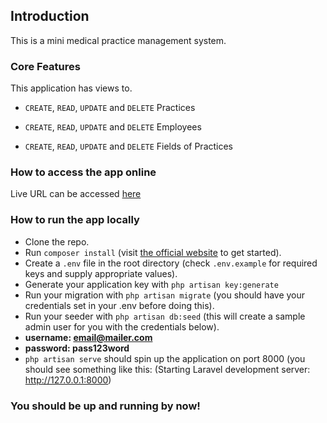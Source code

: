 ## Introduction

This is a mini medical practice management system. 

### Core Features
This application has views to.

- ```CREATE```, ```READ```, ```UPDATE``` and ```DELETE``` Practices

- ```CREATE```, ```READ```, ```UPDATE``` and ```DELETE``` Employees

- ```CREATE```, ```READ```, ```UPDATE``` and ```DELETE``` Fields of Practices

### How to access the app online


Live URL can be accessed [here](https://laravel-transfer-api.herokuapp.com)

### How to run the app locally
- Clone the repo.
- Run ```composer install``` (visit [the official website](https://getcomposer.org/) to get started).
- Create a ```.env``` file in the root directory (check ```.env.example``` for required keys and supply appropriate values).
- Generate your application key with ```php artisan key:generate```
- Run your migration with ```php artisan migrate``` (you should have your credentials set in your .env before doing this).
- Run your seeder with ```php artisan db:seed``` (this will create a sample admin user for you with the credentials below).
- **username: email@mailer.com**
- **password: pass123word**
- ```php artisan serve``` should spin up the application on port 8000 (you should see something like this: (Starting Laravel development server: http://127.0.0.1:8000)


### You should be up and running by now!